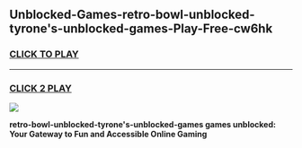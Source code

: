 
## Unblocked-Games-retro-bowl-unblocked-tyrone's-unblocked-games-Play-Free-cw6hk
<h3>
<a href="https://premium76.site?title=retro-bowl-unblocked-tyrone's-unblocked-games&ref=20A">CLICK TO PLAY</a></h3>
<hr>

<h3>
<a href="https://premium76.site?title=retro-bowl-unblocked-tyrone's-unblocked-games&ref=20A">CLICK 2 PLAY</a>
  
</h3>

<a href="https://premium76.site?title=retro-bowl-unblocked-tyrone's-unblocked-games&ref=20A"><img src="https://clearcache.store/games.png"></a>


**retro-bowl-unblocked-tyrone's-unblocked-games games unblocked: Your Gateway to Fun and Accessible Online Gaming**
